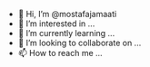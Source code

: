 - 👋 Hi, I’m @mostafajamaati
- 👀 I’m interested in ...
- 🌱 I’m currently learning ...
- 💞️ I’m looking to collaborate on ...
- 📫 How to reach me ...

<!---
mostafajamaati/mostafajamaati is a ✨ special ✨ repository because its `README.md` (this file) appears on your GitHub profile.
You can click the Preview link to take a look at your changes.
--->
